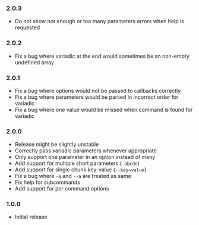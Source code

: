 ### 2.0.3

- Do not show not enough or too many parameters errors when help is requested

### 2.0.2

- Fix a bug where variadic at the end would sometimes be an non-empty undefined array

### 2.0.1

- Fix a bug where options would not be passed to callbacks correctly
- Fix a bug where parameters would be parsed in incorrect order for variadic
- Fix a bug where one value would be missed when command is found for variadic

### 2.0.0

- Release might be slightly unstable
- Correctly pass variadic parameters whenever appropriate
- Only support one parameter in an option instead of many
- Add support for multiple short parameters (`-abcde`)
- Add support for single chunk key-value (`--key=value`)
- Fix a bug where `-a` and `--a` are treated as same
- Fix help for subcommands
- Add support for per command options

### 1.0.0
 - Initial release
